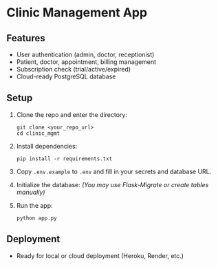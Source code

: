 # Clinic Management App

## Features
- User authentication (admin, doctor, receptionist)
- Patient, doctor, appointment, billing management
- Subscription check (trial/active/expired)
- Cloud-ready PostgreSQL database

## Setup

1. Clone the repo and enter the directory:
   ```
   git clone <your_repo_url>
   cd clinic_mgmt
   ```

2. Install dependencies:
   ```
   pip install -r requirements.txt
   ```

3. Copy `.env.example` to `.env` and fill in your secrets and database URL.

4. Initialize the database:
   *(You may use Flask-Migrate or create tables manually)*

5. Run the app:
   ```
   python app.py
   ```

## Deployment
- Ready for local or cloud deployment (Heroku, Render, etc.) 
